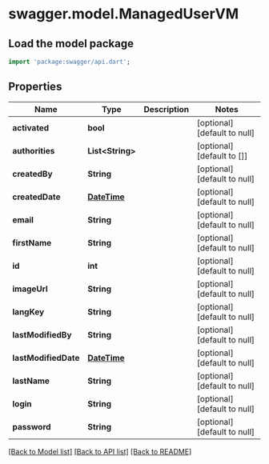 # swagger.model.ManagedUserVM

## Load the model package
```dart
import 'package:swagger/api.dart';
```

## Properties
Name | Type | Description | Notes
------------ | ------------- | ------------- | -------------
**activated** | **bool** |  | [optional] [default to null]
**authorities** | **List&lt;String&gt;** |  | [optional] [default to []]
**createdBy** | **String** |  | [optional] [default to null]
**createdDate** | [**DateTime**](DateTime.md) |  | [optional] [default to null]
**email** | **String** |  | [optional] [default to null]
**firstName** | **String** |  | [optional] [default to null]
**id** | **int** |  | [optional] [default to null]
**imageUrl** | **String** |  | [optional] [default to null]
**langKey** | **String** |  | [optional] [default to null]
**lastModifiedBy** | **String** |  | [optional] [default to null]
**lastModifiedDate** | [**DateTime**](DateTime.md) |  | [optional] [default to null]
**lastName** | **String** |  | [optional] [default to null]
**login** | **String** |  | [optional] [default to null]
**password** | **String** |  | [optional] [default to null]

[[Back to Model list]](../README.md#documentation-for-models) [[Back to API list]](../README.md#documentation-for-api-endpoints) [[Back to README]](../README.md)


